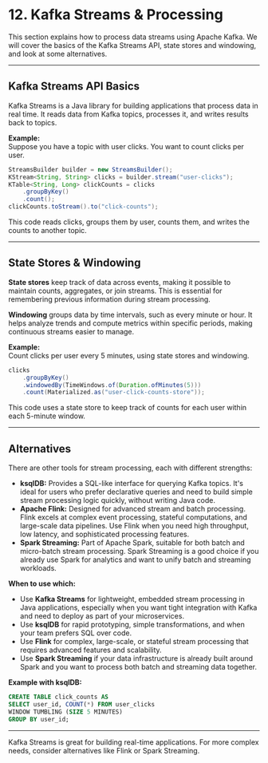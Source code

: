 # 12. Kafka Streams & Processing

This section explains how to process data streams using Apache Kafka. We will cover the basics of the Kafka Streams API, state stores and windowing, and look at some alternatives.

---

## Kafka Streams API Basics

Kafka Streams is a Java library for building applications that process data in real time. It reads data from Kafka topics, processes it, and writes results back to topics.

**Example:**  
Suppose you have a topic with user clicks. You want to count clicks per user.

```java
StreamsBuilder builder = new StreamsBuilder();
KStream<String, String> clicks = builder.stream("user-clicks");
KTable<String, Long> clickCounts = clicks
    .groupByKey()
    .count();
clickCounts.toStream().to("click-counts");
```

This code reads clicks, groups them by user, counts them, and writes the counts to another topic.

---

## State Stores & Windowing

**State stores** keep track of data across events, making it possible to maintain counts, aggregates, or join streams. This is essential for remembering previous information during stream processing.

**Windowing** groups data by time intervals, such as every minute or hour. It helps analyze trends and compute metrics within specific periods, making continuous streams easier to manage.

**Example:**  
Count clicks per user every 5 minutes, using state stores and windowing.

```java
clicks
    .groupByKey()
    .windowedBy(TimeWindows.of(Duration.ofMinutes(5)))
    .count(Materialized.as("user-click-counts-store"));
```

This code uses a state store to keep track of counts for each user within each 5-minute window. 

---

## Alternatives

There are other tools for stream processing, each with different strengths:

- **ksqlDB:** Provides a SQL-like interface for querying Kafka topics. It's ideal for users who prefer declarative queries and need to build simple stream processing logic quickly, without writing Java code.
- **Apache Flink:** Designed for advanced stream and batch processing. Flink excels at complex event processing, stateful computations, and large-scale data pipelines. Use Flink when you need high throughput, low latency, and sophisticated processing features.
- **Spark Streaming:** Part of Apache Spark, suitable for both batch and micro-batch stream processing. Spark Streaming is a good choice if you already use Spark for analytics and want to unify batch and streaming workloads.

**When to use which:**

- Use **Kafka Streams** for lightweight, embedded stream processing in Java applications, especially when you want tight integration with Kafka and need to deploy as part of your microservices.
- Use **ksqlDB** for rapid prototyping, simple transformations, and when your team prefers SQL over code.
- Use **Flink** for complex, large-scale, or stateful stream processing that requires advanced features and scalability.
- Use **Spark Streaming** if your data infrastructure is already built around Spark and you want to process both batch and streaming data together.

**Example with ksqlDB:**

```sql
CREATE TABLE click_counts AS
SELECT user_id, COUNT(*) FROM user_clicks
WINDOW TUMBLING (SIZE 5 MINUTES)
GROUP BY user_id;
```

---

Kafka Streams is great for building real-time applications. For more complex needs, consider alternatives like Flink or Spark Streaming.